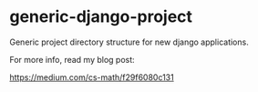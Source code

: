 generic-django-project
======================

Generic project directory structure for new django applications.

For more info, read my blog post:

https://medium.com/cs-math/f29f6080c131

